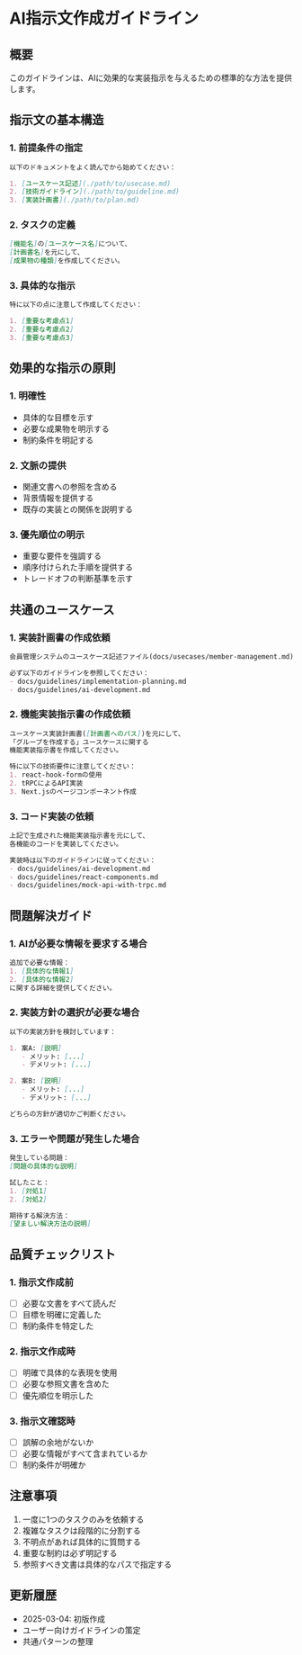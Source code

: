 # AI指示文作成ガイドライン

## 概要

このガイドラインは、AIに効果的な実装指示を与えるための標準的な方法を提供します。

## 指示文の基本構造

### 1. 前提条件の指定
```markdown
以下のドキュメントをよく読んでから始めてください：

1. [ユースケース記述](./path/to/usecase.md)
2. [技術ガイドライン](./path/to/guideline.md)
3. [実装計画書](./path/to/plan.md)
```

### 2. タスクの定義
```markdown
[機能名]の[ユースケース名]について、
[計画書名]を元にして、
[成果物の種類]を作成してください。
```

### 3. 具体的な指示
```markdown
特に以下の点に注意して作成してください：

1. [重要な考慮点1]
2. [重要な考慮点2]
3. [重要な考慮点3]
```

## 効果的な指示の原則

### 1. 明確性
- 具体的な目標を示す
- 必要な成果物を明示する
- 制約条件を明記する

### 2. 文脈の提供
- 関連文書への参照を含める
- 背景情報を提供する
- 既存の実装との関係を説明する

### 3. 優先順位の明示
- 重要な要件を強調する
- 順序付けられた手順を提供する
- トレードオフの判断基準を示す

## 共通のユースケース

### 1. 実装計画書の作成依頼
```markdown
会員管理システムのユースケース記述ファイル(docs/usecases/member-management.md)を元にして、ユースケース実装計画書を作成してください。

必ず以下のガイドラインを参照してください：
- docs/guidelines/implementation-planning.md
- docs/guidelines/ai-development.md
```

### 2. 機能実装指示書の作成依頼
```markdown
ユースケース実装計画書([計画書へのパス])を元にして、
「グループを作成する」ユースケースに関する
機能実装指示書を作成してください。

特に以下の技術要件に注意してください：
1. react-hook-formの使用
2. tRPCによるAPI実装
3. Next.jsのページコンポーネント作成
```

### 3. コード実装の依頼
```markdown
上記で生成された機能実装指示書を元にして、
各機能のコードを実装してください。

実装時は以下のガイドラインに従ってください：
- docs/guidelines/ai-development.md
- docs/guidelines/react-components.md
- docs/guidelines/mock-api-with-trpc.md
```

## 問題解決ガイド

### 1. AIが必要な情報を要求する場合
```markdown
追加で必要な情報：
1. [具体的な情報1]
2. [具体的な情報2]
に関する詳細を提供してください。
```

### 2. 実装方針の選択が必要な場合
```markdown
以下の実装方針を検討しています：

1. 案A: [説明]
   - メリット: [...]
   - デメリット: [...]

2. 案B: [説明]
   - メリット: [...]
   - デメリット: [...]

どちらの方針が適切かご判断ください。
```

### 3. エラーや問題が発生した場合
```markdown
発生している問題：
[問題の具体的な説明]

試したこと：
1. [対処1]
2. [対処2]

期待する解決方法：
[望ましい解決方法の説明]
```

## 品質チェックリスト

### 1. 指示文作成前
- [ ] 必要な文書をすべて読んだ
- [ ] 目標を明確に定義した
- [ ] 制約条件を特定した

### 2. 指示文作成時
- [ ] 明確で具体的な表現を使用
- [ ] 必要な参照文書を含めた
- [ ] 優先順位を明示した

### 3. 指示文確認時
- [ ] 誤解の余地がないか
- [ ] 必要な情報がすべて含まれているか
- [ ] 制約条件が明確か

## 注意事項

1. 一度に1つのタスクのみを依頼する
2. 複雑なタスクは段階的に分割する
3. 不明点があれば具体的に質問する
4. 重要な制約は必ず明記する
5. 参照すべき文書は具体的なパスで指定する

## 更新履歴

- 2025-03-04: 初版作成
- ユーザー向けガイドラインの策定
- 共通パターンの整理